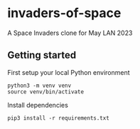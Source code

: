 # invaders-of-space
A Space Invaders clone for May LAN 2023

## Getting started 

First setup your local Python environment
```
python3 -m venv venv
source venv/bin/activate
```

Install dependencies
```
pip3 install -r requirements.txt
```